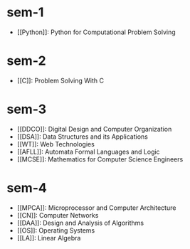 # sem-1

- [[Python]]: Python for Computational Problem Solving

# sem-2

- [[C]]: Problem Solving With C

# sem-3

- [[DDCO]]: Digital Design and Computer Organization
- [[DSA]]: Data Structures and its Applications
- [[WT]]: Web Technologies
- [[AFLL]]: Automata Formal Languages and Logic
- [[MCSE]]: Mathematics for Computer Science Engineers

# sem-4

- [[MPCA]]: Microprocessor and Computer Architecture
- [[CN]]: Computer Networks
- [[DAA]]: Design and Analysis of Algorithms
- [[OS]]: Operating Systems
- [[LA]]: Linear Algebra